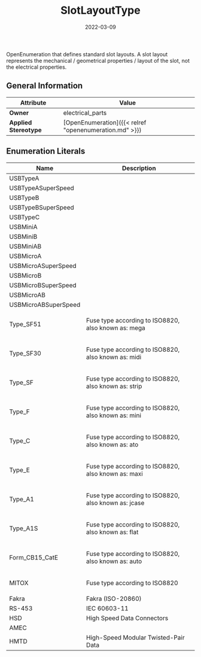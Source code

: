 ﻿---
title: SlotLayoutType
toc: false
type: specs
date: "2022-03-09"
draft: false
specification: VEC
version: 2.0.0
documentType: "Recommendation"
elementType: Class
classes:
  - SlotLayoutType
menu_name: vec-2.0.0
---
<p> OpenEnumeration that defines standard slot layouts. A slot layout represents the mechanical /&#160;geometrical properties /&#160;layout of the slot, not the electrical properties.       </p>

## General Information

| Attribute               | Value |
|-------------------------|-------|
| **Owner**               | electrical_parts |
| **Applied Stereotype**  | [OpenEnumeration]({{< relref "openenumeration.md" >}})<br/>  |

## Enumeration Literals
| Name          | **Description** |
|---------------|-----------------|
| USBTypeA |  |
| USBTypeASuperSpeed |  |
| USBTypeB |  |
| USBTypeBSuperSpeed |  |
| USBTypeC |  |
| USBMiniA |  |
| USBMiniB |  |
| USBMiniAB |  |
| USBMicroA |  |
| USBMicroASuperSpeed |  |
| USBMicroB |  |
| USBMicroBSuperSpeed |  |
| USBMicroAB |  |
| USBMicroABSuperSpeed |  |
| Type_SF51 | <p> Fuse type according to ISO8820, also known as: mega      </p> |
| Type_SF30 | <p> Fuse type according to ISO8820, also known as: midi      </p> |
| Type_SF | <p> Fuse type according to ISO8820, also known as: strip      </p> |
| Type_F | <p> Fuse type according to ISO8820, also known as: mini      </p> |
| Type_C | <p> Fuse type according to ISO8820, also known as: ato      </p> |
| Type_E | <p> Fuse type according to ISO8820, also known as: maxi      </p> |
| Type_A1 | <p> Fuse type according to ISO8820, also known as: jcase      </p> |
| Type_A1S | <p> Fuse type according to ISO8820, also known as: flat      </p> |
| Form_CB15_CatE | <p> Fuse type according to ISO8820, also known as: auto      </p> |
| MITOX | <p> Fuse type according to ISO8820      </p> |
| Fakra | Fakra (ISO-20860) |
| RS-453 | IEC 60603-11 |
| HSD | High Speed Data Connectors |
| AMEC |  |
| HMTD | High-Speed Modular Twisted-Pair Data |
